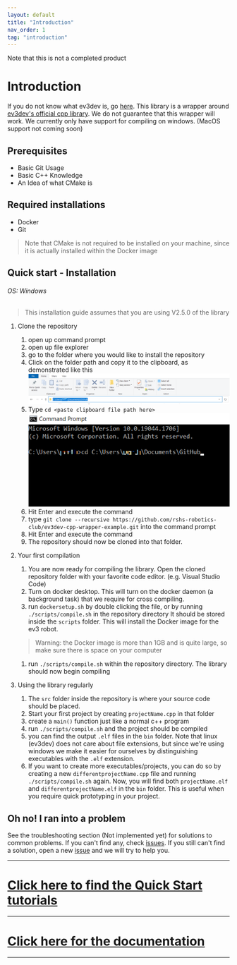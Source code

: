 ```yaml
---
layout: default
title: "Introduction"
nav_order: 1
tag: "introduction"
---
```

Note that this is not a completed product
# Introduction
If you do not know what ev3dev is, go [here](https://www.ev3dev.org/).
This library is a wrapper around [ev3dev's official cpp library](https://github.com/ddemidov/ev3dev-lang-cpp). We do not guarantee that this wrapper will work.
We currently only have support for compiling on windows. (MacOS support not coming soon)
## Prerequisites
- Basic Git Usage
- Basic C++ Knowledge
- An Idea of what CMake is
## Required installations
- Docker
- Git
> Note that CMake is not required to be installed on your machine, since it is actually installed within the Docker image

## Quick start - Installation
###### OS: Windows
> This installation guide assumes that you are using V2.5.0 of the library

1. Clone the repository
   1. open up command prompt
   2. open up file explorer
   3. go to the folder where you would like to install the repository
   4. Click on the folder path and copy it to the clipboard, as demonstrated like this
   ![picture of file explorer](pictures/toedit.png "picture of path being copied from file explorer (some details censored")
   1. Type `cd <paste clipboard file path here>`
   ![picture of command prompt](pictures/cmd.png "picture of cd command typed in command prompt (some details censored)")
   1. Hit Enter and execute the command
   2. type `git clone --recursive https://github.com/rshs-robotics-club/ev3dev-cpp-wrapper-example.git` into the command prompt
   3. Hit Enter and execute the command
   4. The repository should now be cloned into that folder.
2. Your first compilation
   1. You are now ready for compiling the library. Open the cloned repository folder with your favorite code editor. (e.g. Visual Studio Code)
   2. Turn on docker desktop. This will turn on the docker daemon (a background task) that we require for cross compiling.
   3. run `dockersetup.sh` by double clicking the file, or by running `./scripts/compile.sh` in the repository directory It should be stored inside the `scripts` folder. This will install the Docker image for the ev3 robot. 
   > Warning: the Docker image is more than 1GB and is quite large, so make sure there is space on your computer

   1. run `./scripts/compile.sh` within the repository directory. The library should now begin compiling
3. Using the library regularly
   1. The `src` folder inside the repository is where your source code should be placed.
   2. Start your first project by creating `projectName.cpp` in that folder
   3. create a `main()` function just like a normal c++ program
   4. run `./scripts/compile.sh` and the project should be compiled
   5. you can find the output `.elf` files in the `bin` folder. Note that linux (ev3dev) does not care about file extensions, but since we're using windows we make it easier for ourselves by distinguishing executables with the `.elf` extension.
   6. If you want to create more executables/projects, you can do so by creating a new `differentprojectName.cpp` file and running `./scripts/compile.sh` again. Now, you will find both `projectName.elf` and `differentprojectName.elf` in the `bin` folder. This is useful when you require quick prototyping in your project.
## Oh no! I ran into a problem
See the troubleshooting section (Not implemented yet) for solutions to common problems. If you can't find any, check [issues](https://github.com/rshs-robotics-club/ev3dev-cpp-template-wrapper/issues). If you still can't find a solution, open a new [issue](https://github.com/rshs-robotics-club/ev3dev-cpp-template-wrapper/issues) and we will try to help you.

---
# [Click here to find the Quick Start tutorials](quickstartTutorials.md)
---
# [Click here for the documentation](documentation.md)
---
